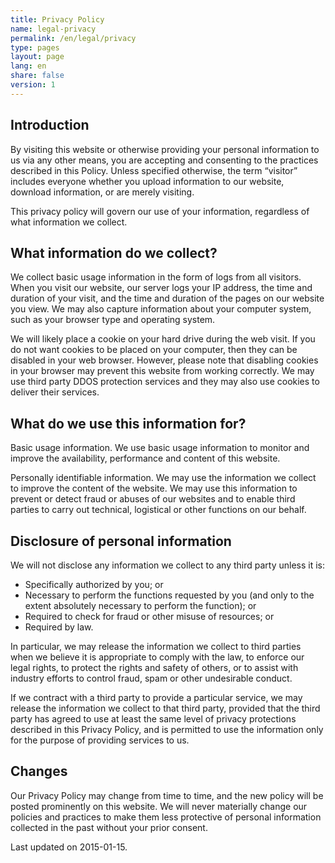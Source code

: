 ```yaml
---
title: Privacy Policy
name: legal-privacy
permalink: /en/legal/privacy
type: pages
layout: page
lang: en
share: false
version: 1
---
```

## Introduction

By visiting this website or otherwise providing your personal information to us via any other means, you are accepting and consenting to the practices described in this Policy. Unless specified otherwise, the term “visitor” includes everyone whether you upload information to our website, download information, or are merely visiting.

This privacy policy will govern our use of your information, regardless of what information we collect.

## What information do we collect?

We collect basic usage information in the form of logs from all visitors. When you visit our website, our server logs your IP address, the time and duration of your visit, and the time and duration of the pages on our website you view. We may also capture information about your computer system, such as your browser type and operating system.

We will likely place a cookie on your hard drive during the web visit. If you do not want cookies to be placed on your computer, then they can be disabled in your web browser. However, please note that disabling cookies in your browser may prevent this website from working correctly. We may use third party DDOS protection services and they may also use cookies to deliver their services.

## What do we use this information for?

Basic usage information. We use basic usage information to monitor and improve the availability, performance and content of this website.

Personally identifiable information. We may use the information we collect to improve the content of the website. We may use this information to prevent or detect fraud or abuses of our websites and to enable third parties to carry out technical, logistical or other functions on our behalf.  

## Disclosure of personal information

We will not disclose any information we collect to any third party unless it is:

- Specifically authorized by you; or
- Necessary to perform the functions requested by you (and only to the extent absolutely necessary to perform the function); or
- Required to check for fraud or other misuse of resources; or
- Required by law.

In particular, we may release the information we collect to third parties when we believe it is appropriate to comply with the law, to enforce our legal rights, to protect the rights and safety of others, or to assist with industry efforts to control fraud, spam or other undesirable conduct.

If we contract with a third party to provide a particular service, we may release the information we collect to that third party, provided that the third party has agreed to use at least the same level of privacy protections described in this Privacy Policy, and is permitted to use the information only for the purpose of providing services to us.  

## Changes

Our Privacy Policy may change from time to time, and the new policy will be posted prominently on this website. We will never materially change our policies and practices to make them less protective of personal information collected in the past without your prior consent. 

Last updated on 2015-01-15.
